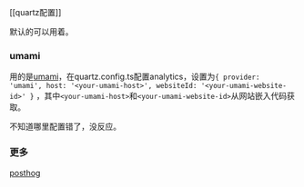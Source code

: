 [[quartz配置]]


默认的可以用着。
### umami
用的是[umami](https://us.umami.is/)，在quartz.config.ts配置analytics，设置为`{ provider: 'umami', host: '<your-umami-host>', websiteId: '<your-umami-website-id>' }` ，其中`<your-umami-host>`和`<your-umami-website-id>`从网站嵌入代码获取。

不知道哪里配置错了，没反应。
### 更多
[posthog](https://us.posthog.com/)